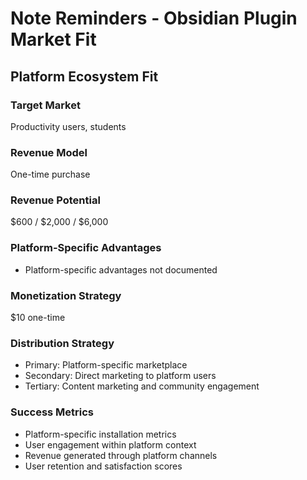 # Note Reminders - Obsidian Plugin Market Fit

## Platform Ecosystem Fit

### Target Market
Productivity users, students

### Revenue Model
One-time purchase

### Revenue Potential
$600 / $2,000 / $6,000

### Platform-Specific Advantages
- Platform-specific advantages not documented

### Monetization Strategy
$10 one-time

### Distribution Strategy
- Primary: Platform-specific marketplace
- Secondary: Direct marketing to platform users
- Tertiary: Content marketing and community engagement

### Success Metrics
- Platform-specific installation metrics
- User engagement within platform context
- Revenue generated through platform channels
- User retention and satisfaction scores
